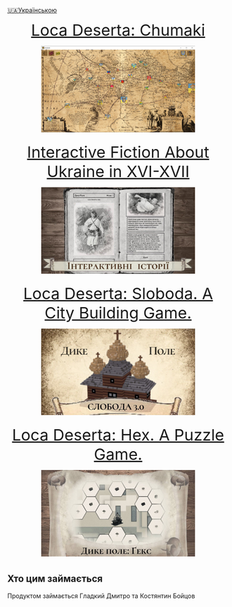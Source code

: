 [🇺🇦Українською](index.md)

<p align="center">
<a style="font-size: 36px" href="locadesertachumaki">Loca Deserta: Chumaki
  <p align="center">
 <img src="locadesertachumaki/images/thumbnails.png" width="350">
  </p>
</a>
</p>

<p align="center">
<a style="font-size: 36px" href="interactive/index_en">Interactive Fiction About Ukraine in XVI-XVII
  <p align="center">
    <img src="interactive/images/thumbnail.jpg" width="350">
  </p>
</a>
</p>


<p align="center">
<a style="font-size: 36px" href="citybuilding/index_en">Loca Deserta: Sloboda. A City Building Game.
  <p align="center">
    <img src="citybuilding/images/sloboda_thumbnail.jpg" width="350">
  </p>
</a>
</p>


<p align="center">
<a style="font-size: 36px" href="locadesertahex/index_en">Loca Deserta: Hex. A Puzzle Game.
  <p align="center">
 <img src="locadesertahex\images\hex_thumbnail.jpg" width="350">
  </p>
</a>
</p>

## Хто цим займається

Продуктом займається Гладкий Дмитро та Костянтин Бойцов


